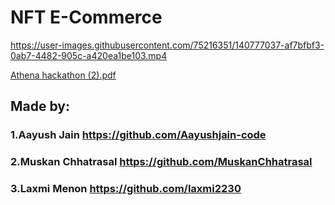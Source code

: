 # NFT E-Commerce

https://user-images.githubusercontent.com/75216351/140777037-af7bfbf3-0ab7-4482-905c-a420ea1be103.mp4

[Athena hackathon (2).pdf](https://github.com/Aayushjain-code/newEcommerce/files/7498583/Athena.hackathon.2.pdf)


## Made by:
### 1.Aayush Jain https://github.com/Aayushjain-code
### 2.Muskan Chhatrasal https://github.com/MuskanChhatrasal
### 3.Laxmi Menon https://github.com/laxmi2230
